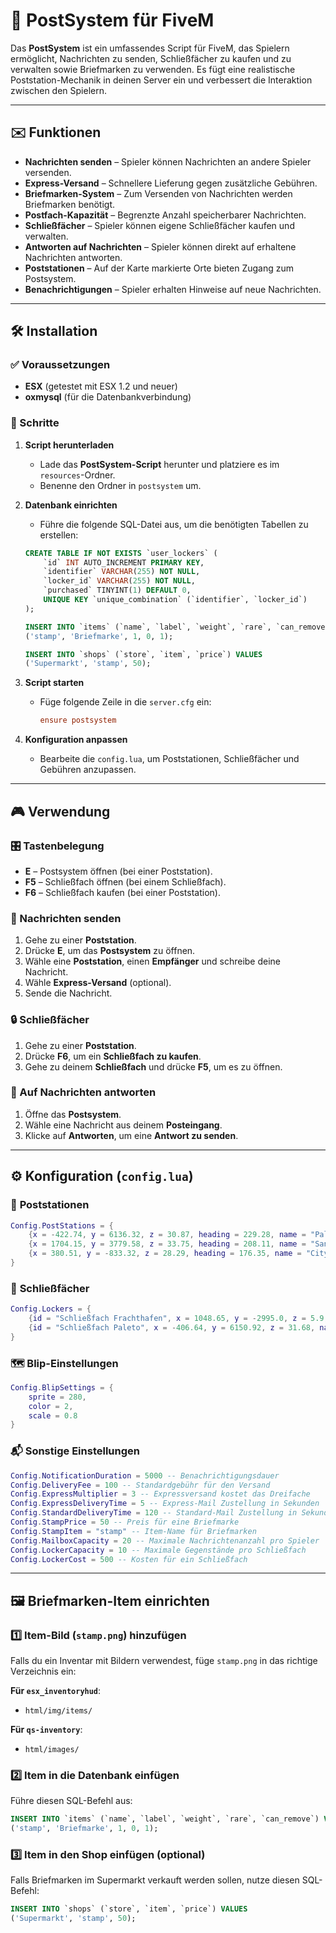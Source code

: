 # 📮 PostSystem für FiveM

Das **PostSystem** ist ein umfassendes Script für FiveM, das Spielern ermöglicht, Nachrichten zu senden, Schließfächer zu kaufen und zu verwalten sowie Briefmarken zu verwenden. Es fügt eine realistische Poststation-Mechanik in deinen Server ein und verbessert die Interaktion zwischen den Spielern.

---

## ✉️ Funktionen

- **Nachrichten senden** – Spieler können Nachrichten an andere Spieler versenden.  
- **Express-Versand** – Schnellere Lieferung gegen zusätzliche Gebühren.  
- **Briefmarken-System** – Zum Versenden von Nachrichten werden Briefmarken benötigt.  
- **Postfach-Kapazität** – Begrenzte Anzahl speicherbarer Nachrichten.  
- **Schließfächer** – Spieler können eigene Schließfächer kaufen und verwalten.  
- **Antworten auf Nachrichten** – Spieler können direkt auf erhaltene Nachrichten antworten.  
- **Poststationen** – Auf der Karte markierte Orte bieten Zugang zum Postsystem.  
- **Benachrichtigungen** – Spieler erhalten Hinweise auf neue Nachrichten.  

---

## 🛠️ Installation

### ✅ Voraussetzungen

- **ESX** (getestet mit ESX 1.2 und neuer)  
- **oxmysql** (für die Datenbankverbindung)  

### 📂 Schritte

1. **Script herunterladen**  
   - Lade das **PostSystem-Script** herunter und platziere es im `resources`-Ordner.  
   - Benenne den Ordner in `postsystem` um.  

2. **Datenbank einrichten**  
   - Führe die folgende SQL-Datei aus, um die benötigten Tabellen zu erstellen:  

   ```sql
   CREATE TABLE IF NOT EXISTS `user_lockers` (
       `id` INT AUTO_INCREMENT PRIMARY KEY,
       `identifier` VARCHAR(255) NOT NULL,
       `locker_id` VARCHAR(255) NOT NULL,
       `purchased` TINYINT(1) DEFAULT 0,
       UNIQUE KEY `unique_combination` (`identifier`, `locker_id`)
   );

   INSERT INTO `items` (`name`, `label`, `weight`, `rare`, `can_remove`) VALUES
   ('stamp', 'Briefmarke', 1, 0, 1);

   INSERT INTO `shops` (`store`, `item`, `price`) VALUES
   ('Supermarkt', 'stamp', 50);
   ```

3. **Script starten**  
   - Füge folgende Zeile in die `server.cfg` ein:  
     ```cfg
     ensure postsystem
     ```

4. **Konfiguration anpassen**  
   - Bearbeite die `config.lua`, um Poststationen, Schließfächer und Gebühren anzupassen.  

---

## 🎮 Verwendung

### 🎛️ Tastenbelegung  
- **E** – Postsystem öffnen (bei einer Poststation).  
- **F5** – Schließfach öffnen (bei einem Schließfach).  
- **F6** – Schließfach kaufen (bei einer Poststation).  

### 📩 Nachrichten senden  
1. Gehe zu einer **Poststation**.  
2. Drücke **E**, um das **Postsystem** zu öffnen.  
3. Wähle eine **Poststation**, einen **Empfänger** und schreibe deine Nachricht.  
4. Wähle **Express-Versand** (optional).  
5. Sende die Nachricht.  

### 🔒 Schließfächer  
1. Gehe zu einer **Poststation**.  
2. Drücke **F6**, um ein **Schließfach zu kaufen**.  
3. Gehe zu deinem **Schließfach** und drücke **F5**, um es zu öffnen.  

### 📨 Auf Nachrichten antworten  
1. Öffne das **Postsystem**.  
2. Wähle eine Nachricht aus deinem **Posteingang**.  
3. Klicke auf **Antworten**, um eine **Antwort zu senden**.  

---

## ⚙️ Konfiguration (`config.lua`)

### 🏤 **Poststationen**
```lua
Config.PostStations = {
    {x = -422.74, y = 6136.32, z = 30.87, heading = 229.28, name = "Paleto Post Office"},
    {x = 1704.15, y = 3779.58, z = 33.75, heading = 208.11, name = "Sandy Post Office"},
    {x = 380.51, y = -833.32, z = 28.29, heading = 176.35, name = "City Post Office"}
}
```

### 🔐 **Schließfächer**
```lua
Config.Lockers = {
    {id = "Schließfach Frachthafen", x = 1048.65, y = -2995.0, z = 5.9, name = "Schließfach 1"},
    {id = "Schließfach Paleto", x = -406.64, y = 6150.92, z = 31.68, name = "Schließfach 2"}
}
```

### 🗺️ **Blip-Einstellungen**
```lua
Config.BlipSettings = {
    sprite = 280,
    color = 2,
    scale = 0.8
}
```

### 📬 **Sonstige Einstellungen**
```lua
Config.NotificationDuration = 5000 -- Benachrichtigungsdauer  
Config.DeliveryFee = 100 -- Standardgebühr für den Versand  
Config.ExpressMultiplier = 3 -- Expressversand kostet das Dreifache  
Config.ExpressDeliveryTime = 5 -- Express-Mail Zustellung in Sekunden  
Config.StandardDeliveryTime = 120 -- Standard-Mail Zustellung in Sekunden  
Config.StampPrice = 50 -- Preis für eine Briefmarke  
Config.StampItem = "stamp" -- Item-Name für Briefmarken  
Config.MailboxCapacity = 20 -- Maximale Nachrichtenanzahl pro Spieler  
Config.LockerCapacity = 10 -- Maximale Gegenstände pro Schließfach  
Config.LockerCost = 500 -- Kosten für ein Schließfach  
```

---

## 🖼️ Briefmarken-Item einrichten  

### 1️⃣ **Item-Bild (`stamp.png`) hinzufügen**  
Falls du ein Inventar mit Bildern verwendest, füge `stamp.png` in das richtige Verzeichnis ein:  

**Für `esx_inventoryhud`**:  
- `html/img/items/`  

**Für `qs-inventory`**:  
- `html/images/`  

### 2️⃣ **Item in die Datenbank einfügen**  
Führe diesen SQL-Befehl aus:  
```sql
INSERT INTO `items` (`name`, `label`, `weight`, `rare`, `can_remove`) VALUES
('stamp', 'Briefmarke', 1, 0, 1);
```

### 3️⃣ **Item in den Shop einfügen (optional)**  
Falls Briefmarken im Supermarkt verkauft werden sollen, nutze diesen SQL-Befehl:  
```sql
INSERT INTO `shops` (`store`, `item`, `price`) VALUES
('Supermarkt', 'stamp', 50);
```
